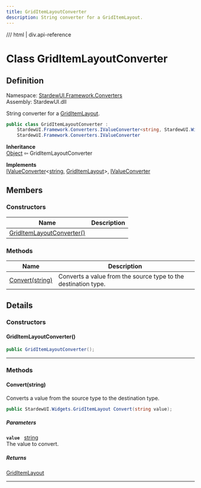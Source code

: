 ```yaml
---
title: GridItemLayoutConverter
description: String converter for a GridItemLayout.
---
```


<link rel="stylesheet" href="/StardewUI/stylesheets/reference.css" />

/// html | div.api-reference

# Class GridItemLayoutConverter

## Definition

<div class="api-definition" markdown>

Namespace: [StardewUI.Framework.Converters](index.md)  
Assembly: StardewUI.dll  

</div>

String converter for a [GridItemLayout](../../widgets/griditemlayout.md).

```cs
public class GridItemLayoutConverter : 
    StardewUI.Framework.Converters.IValueConverter<string, StardewUI.Widgets.GridItemLayout>, 
    StardewUI.Framework.Converters.IValueConverter
```

**Inheritance**  
[Object](https://learn.microsoft.com/en-us/dotnet/api/system.object) ⇦ GridItemLayoutConverter

**Implements**  
[IValueConverter](ivalueconverter-2.md)<[string](https://learn.microsoft.com/en-us/dotnet/api/system.string), [GridItemLayout](../../widgets/griditemlayout.md)>, [IValueConverter](ivalueconverter.md)

## Members

### Constructors

 | Name | Description |
| --- | --- |
| [GridItemLayoutConverter()](#griditemlayoutconverter) |  | 

### Methods

 | Name | Description |
| --- | --- |
| [Convert(string)](#convertstring) | Converts a value from the source type to the destination type. | 

## Details

### Constructors

#### GridItemLayoutConverter()



```cs
public GridItemLayoutConverter();
```

-----

### Methods

#### Convert(string)

Converts a value from the source type to the destination type.

```cs
public StardewUI.Widgets.GridItemLayout Convert(string value);
```

##### Parameters

**`value`** &nbsp; [string](https://learn.microsoft.com/en-us/dotnet/api/system.string)  
The value to convert.

##### Returns

[GridItemLayout](../../widgets/griditemlayout.md)

-----

